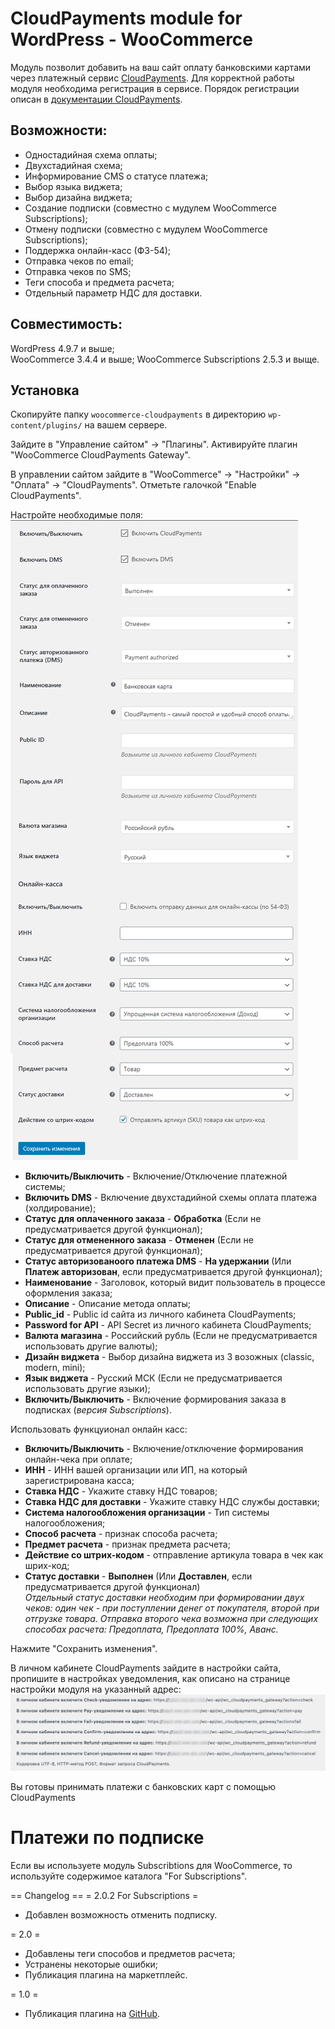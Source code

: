 # CloudPayments module for WordPress - WooCommerce

Модуль позволит добавить на ваш сайт оплату банковскими картами через платежный сервис [CloudPayments](https://cloudpayments.ru/Docs/Connect). 
Для корректной работы модуля необходима регистрация в сервисе.
Порядок регистрации описан в [документации CloudPayments](https://cloudpayments.ru/Docs/Connect).

## Возможности:

* Одностадийная схема оплаты;  
* Двухстадийная схема;  
* Информирование СMS о статусе платежа;  
* Выбор языка виджета;  
* Выбор дизайна виджета;  
* Создание подписки (совместно с мудулем WooCommerce Subscriptions); 
* Отмену подписки (совместно с мудулем WooCommerce Subscriptions);
* Поддержка онлайн-касс (ФЗ-54);  
* Отправка чеков по email;  
* Отправка чеков по SMS;  
* Теги способа и предмета расчета;  
* Отдельный параметр НДС для доставки.  

## Совместимость:

WordPress 4.9.7 и выше;  
WooCommerce 3.4.4 и выше;
WooCommerce Subscriptions 2.5.3 и выще.

## Установка

Скопируйте папку `woocommerce-cloudpayments` в директорию `wp-content/plugins/` на вашем сервере.

Зайдите в "Управление сайтом" -> "Плагины". Активируйте плагин "WooCommerce CloudPayments Gateway".

В управлении сайтом зайдите в "WooCommerce" -> "Настройки" -> "Оплата" -> "CloudPayments". Отметьте галочкой  "Enable CloudPayments".

Настройте необходимые поля:  
![CPsettings](pics/settings.png)

* **Включить/Выключить** - Включение/Отключение платежной системы;  
* **Включить DMS** - Включение двухстадийной схемы оплата платежа (холдирование);  
* **Статус для оплаченного заказа** - **Обработка** (Если не предусматривается другой функционал);  
* **Статус для отмененного заказа** - **Отменен** (Если не предусматривается другой функционал);  
* **Статус авторизованоого платежа DMS** - **На удержании** (Или **Платеж авторизован**, если предусматривается другой функционал);  
* **Наименование** - Заголовок, который видит пользователь в процессе оформления заказа;  
* **Описание** - Описание метода оплаты;  
* **Public_id** - Public id сайта из личного кабинета CloudPayments;  
* **Password for API** - API Secret из личного кабинета CloudPayments;  
* **Валюта магазина** - Российский рубль (Если не предусматривается использовать другие валюты);  
* **Дизайн виджета** - Выбор дизайна виджета из 3 возожных (classic, modern, mini);  
* **Язык виджета** - Русский МСК (Если не предусматривается использовать другие языки);  
* **Включить/Выключить** - Включение формирования заказа в подписках (_версия Subscriptions_).  

Использовать функцуионал онлайн касс:
* **Включить/Выключить** - Включение/отключение формирования онлайн-чека при оплате;  
* **ИНН** - ИНН вашей организации или ИП, на который зарегистрирована касса;  
* **Ставка НДС** - Укажите ставку НДС товаров;  
* **Ставка НДС для доставки** - Укажите ставку НДС службы доставки;  
* **Система налогообложения организации** - Тип системы налогообложения;  
* **Способ расчета** - признак способа расчета;  
* **Предмет расчета** - признак предмета расчета;  
* **Действие со штрих-кодом** - отправление артикула товара в чек как шрих-код;
* **Статус доставки** - **Выполнен** (Или **Доставлен**, если предусматривается другой функционал)  
_Отдельный статус доставки необходим при формировании двух чеков: один чек - при поступлении денег от покупателя, второй при отгрузке товара. Отправка второго чека возможна при следующих способах расчета: Предоплата, Предоплата 100%, Аванс._  


Нажмите "Сохранить изменения".

В личном кабинете CloudPayments зайдите в настройки сайта, пропишите в настройках уведомления, как описано на странице настройки модуля на указанный адрес:  
![webHooks](pics/Webhook.png)

Вы готовы принимать платежи с банковских карт с помощью CloudPayments 

# Платежи по подписке

Если вы используете модуль Subscribtions для WooCommerce, то используйте содержимое каталога "For Subscriptions".


== Changelog == 
= 2.0.2 For Subscriptions =
* Добавлен возможность отменить подписку.
 
= 2.0 =
* Добавлены теги способов и предметов расчета;
* Устранены некоторые ошибки;
* Публикация плагина на маркетплейс.

= 1.0 =
* Публикация плагина на [GitHub](https://github.com/cloudpayments/CMS-WordPress-WooCommerce-CK).  

